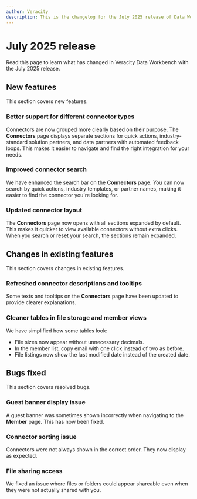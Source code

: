 ```yaml
---
author: Veracity
description: This is the changelog for the July 2025 release of Data Workbench.
---
```


# July 2025 release

Read this page to learn what has changed in Veracity Data Workbench with the July 2025 release. 

## New features 
This section covers new features. 

### Better support for different connector types
Connectors are now grouped more clearly based on their purpose. The **Connectors** page displays separate sections for quick actions, industry-standard solution partners, and data partners with automated feedback loops. This makes it easier to navigate and find the right integration for your needs.

### Improved connector search
We have enhanced the search bar on the **Connectors** page. You can now search by quick actions, industry templates, or partner names, making it easier to find the connector you're looking for.

### Updated connector layout 
The **Connectors** page now opens with all sections expanded by default. This makes it quicker to view available connectors without extra clicks. When you search or reset your search, the sections remain expanded. 

## Changes in existing features
This section covers changes in existing features. 

### Refreshed connector descriptions and tooltips
Some texts and tooltips on the **Connectors** page have been updated to provide clearer explanations. 

### Cleaner tables in file storage and member views
We have simplified how some tables look: 
- File sizes now appear without unnecessary decimals. 
- In the member list, copy email with one click instead of two as before.
- File listings now show the last modified date instead of the created date. 

## Bugs fixed 
This section covers resolved bugs. 

### Guest banner display issue
A guest banner was sometimes shown incorrectly when navigating to the **Member** page. This has now been fixed. 

### Connector sorting issue
Connectors were not always shown in the correct order. They now display as expected. 

### File sharing access 
We fixed an issue where files or folders could appear shareable even when they were not actually shared with you.